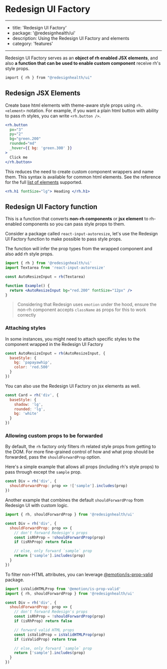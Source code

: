# Redesign UI Factory

---

- title: 'Redesign UI Factory'
- package: '@redesignhealth/ui'
- description: Using the Redesign UI Factory and elements
- category: 'features'

---

Redesign UI Factory serves as an **object of rh enabled JSX elements**, and also
**a function that can be used to enable custom component** receive rh's
style props.

```bash
import { rh } from "@redesignhealth/ui"
```

## Redesign JSX Elements

Create base html elements with theme-aware style props using `rh.<element>`
notation. For example, if you want a plain html button with ability to pass
rh styles, you can write `<rh.button />`.

```jsx
<rh.button
  px="3"
  py="2"
  bg="green.200"
  rounded="md"
  _hover={{ bg: 'green.300' }}
>
  Click me
</rh.button>
```

This reduces the need to create custom component wrappers and name them. This
syntax is available for common html elements. See the reference for the full
[list of elements](https://github.com/rh-ui/rh-ui/blob/main/packages/system/src/system.utils.ts#L9)
supported.

```jsx
<rh.h1 fontSize="lg"> Heading </rh.h1>
```

## Redesign UI Factory function

This is a function that converts **non-rh components** or **jsx element** to
rh-enabled components so you can pass style props to them.

Consider a package called `react-input-autoresize`, let's use the Redesign UI Factory
function to make possible to pass style props.

The function will infer the prop types from the wrapped component and also add
rh style props.

```jsx
import { rh } from '@redesignhealth/ui'
import Textarea from 'react-input-autoresize'

const AutoResizeInput = rh(Textarea)

function Example() {
  return <AutoResizeInput bg="red.200" fontSize="12px" />
}
```

> Considering that Redesign uses `emotion` under the hood, ensure the non-rh
> component accepts `className` as props for this to work correctly

### Attaching styles

In some instances, you might need to attach specific styles to the component
wrapped in the Redesign UI Factory

```jsx
const AutoResizeInput = rh(AutoResizeInput, {
  baseStyle: {
    bg: 'papayawhip',
    color: 'red.500'
  }
})
```

You can also use the Redesign UI Factory on jsx elements as well.

```jsx
const Card = rh('div', {
  baseStyle: {
    shadow: 'lg',
    rounded: 'lg',
    bg: 'white'
  }
})
```

### Allowing custom props to be forwarded

By default, the `rh` factory only filters rh related style props from
getting to the DOM. For more fine-grained control of how and what prop should be
forwarded, pass the `shouldForwardProp` option.

Here's a simple example that allows all props (including rh's style props)
to pass through except the `sample` prop.

```jsx
const Div = rh('div', {
  shouldForwardProp: prop => !['sample'].includes(prop)
})
```

Another example that combines the default `shouldForwardProp` from Redesign UI
with custom logic.

```jsx
import { rh, shouldForwardProp } from '@redesignhealth/ui'

const Div = rh('div', {
  shouldForwardProp: prop => {
    // don't forward Redesign's props
    const isRhProp = !shouldForwardProp(prop)
    if (isRhProp) return false

    // else, only forward `sample` prop
    return ['sample'].includes(prop)
  }
})
```

To filter non-HTML attributes, you can leverage
[@emotion/is-prop-valid](https://github.com/emotion-js/emotion/tree/master/packages/is-prop-valid)
package.

```jsx
import isValidHTMLProp from '@emotion/is-prop-valid'
import { rh, shouldForwardProp } from '@redesignhealth/ui'

const Div = rh('div', {
  shouldForwardProp: prop => {
    // don't forward Redesign's props
    const isRhProp = !shouldForwardProp(prop)
    if (isRhProp) return false

    // forward valid HTML props
    const isValidProp = isValidHTMLProp(prop)
    if (isValidProp) return true

    // else, only forward `sample` prop
    return ['sample'].includes(prop)
  }
})
```

